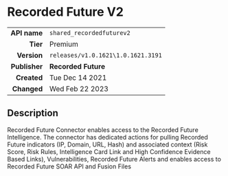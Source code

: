 # Recorded Future V2
| | |
|-:|-|
|**API name**|`shared_recordedfuturev2`|
|**Tier**|Premium|
|**Version**|`releases/v1.0.1621\1.0.1621.3191`|
|**Publisher**|**Recorded Future**|
|**Created**|Tue Dec 14 2021|
|**Changed**|Wed Feb 22 2023|

## Description
Recorded Future Connector enables access to the Recorded Future Intelligence. The connector has dedicated actions for pulling Recorded Future indicators (IP, Domain, URL, Hash) and associated context (Risk Score, Risk Rules, Intelligence Card Link and High Confidence Evidence Based Links), Vulnerabilities, Recorded Future Alerts and enables access to Recorded Future SOAR API and Fusion Files
